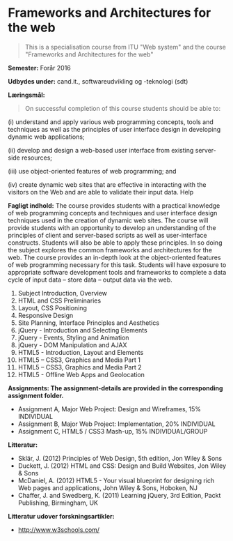 # Frameworks and Architectures for the web
>This is a specialisation course from ITU "Web system" and the course "Frameworks and Architectures for the web"

**Semester:**	Forår 2016

**Udbydes under:**	cand.it., softwareudvikling og -teknologi (sdt)

**Læringsmål:**	
>On successful completion of this course students should be able to: 

(i) understand and apply various web programming concepts, tools and techniques as well as the principles of user interface design in 
developing dynamic web applications; 

(ii) develop and design a web-based user interface from existing server-side resources; 

(iii) use object-oriented features of web programming; and 

(iv) create dynamic web sites that are effective in interacting with the visitors on the Web and are able to validate their input data.  Help

**Fagligt indhold:** The course provides students with a practical knowledge of web programming concepts and techniques and user 
interface design techniques used in the creation of dynamic web sites. The course will provide students with an opportunity to 
develop an understanding of the principles of client and server-based scripts as well as user-interface constructs. Students will 
also be able to apply these principles. In so doing the subject explores the common frameworks and architectures for the web. The 
course provides an in-depth look at the object-oriented features of web programming necessary for this task. Students will have 
exposure to appropriate software development tools and frameworks to complete a data cycle of input data – store data – output data 
via the web.

1. Subject Introduction, Overview
2. HTML and CSS Preliminaries
3. Layout, CSS Positioning
4. Responsive Design
5. Site Planning, Interface Principles and Aesthetics
6. jQuery - Introduction and Selecting Elements
7. jQuery - Events, Styling and Animation
8. jQuery - DOM Manipulation and AJAX
9. HTML5 - Introduction, Layout and Elements
10. HTML5 – CSS3, Graphics and Media Part 1
11. HTML5 – CSS3, Graphics and Media Part 2
12. HTML5 - Offline Web Apps and Geolocation

**Assignments: The assignment-details are provided in the corresponding assignment folder.**
- Assignment A, Major Web Project: Design and Wireframes, 15% INDIVIDUAL
- Assignment B, Major Web Project: Implementation, 20% INDIVIDUAL
- Assignment C, HTML5 / CSS3 Mash-up, 15% INDIVIDUAL/GROUP

**Litteratur:**
* Sklär, J. (2012) Principles of Web Design, 5th edition, Jon Wiley & Sons
* Duckett, J. (2012) HTML and CSS: Design and Build Websites, Jon Wiley & Sons
* McDaniel, A. (2012) HTML5 - Your visual blueprint for designing rich Web pages and applications, John Wiley & Sons, Hoboken, NJ
* Chaffer, J. and Swedberg, K. (2011) Learning jQuery, 3rd Edition, Packt Publishing, Birmingham, UK

**Litteratur udover forskningsartikler:**
- http://www.w3schools.com/ 
